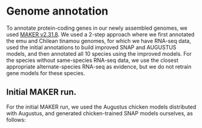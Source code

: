 Genome annotation
===============

To annotate protein-coding genes in our newly assembled genomes, we used [MAKER v2.31.8](http://www.yandell-lab.org/software/maker.html).
We used a 2-step approach where we first annotated the emu and Chilean tinamou genomes, 
for which we have RNA-seq data, used the initial annotations to build improved SNAP and AUGUSTUS 
models, and then annotated all 10 species using the improved models. For the species without
same-species RNA-seq data, we use the closest appropriate alternate-species RNA-seq as 
evidence, but we do not retrain gene models for these species. 

Initial MAKER run.
------------------

For the initial MAKER run, we used the Augustus chicken models distributed with Augustus, and
generated chicken-trained SNAP models ourselves, as follows:



